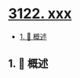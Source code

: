 # [3122. xxx](https://github.com/Tdahuyou/TNotes.leetcode/tree/main/notes/3122.%20xxx)

<!-- region:toc -->

- [1. 📝 概述](#1--概述)

<!-- endregion:toc -->

## 1. 📝 概述
